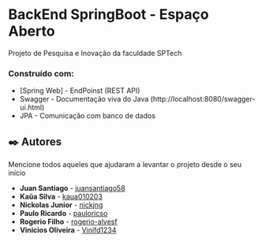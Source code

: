 # BackEnd SpringBoot - Espaço Aberto
Projeto de Pesquisa e Inovação da faculdade SPTech

### Construído com:
- [Spring Web] - EndPoinst (REST API)
- Swagger - Documentação viva do Java (http://localhost:8080/swagger-ui.html)
- JPA - Comunicação com banco de dados

### 

## ✒️ Autores

Mencione todos aqueles que ajudaram a levantar o projeto desde o seu início

* **Juan Santiago** - [juansantiago58](https://github.com/juansantiago58)
* **Kaũa Silva** - [kaua010203](https://github.com/kaua010203)
* **Nickolas Junior** - [nickjng](https://github.com/nickjng)
* **Paulo Ricardo** - [pauloricso](https://github.com/pauloricso)
* **Rogerio Filho** - [rogerio-alvesf](https://github.com/rogerio-alvesf)
* **Vinicios Oliveira** - [Vinifd1234](https://github.com/Vinifd1234)

